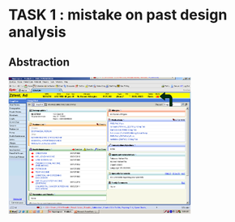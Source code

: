 # TASK 1 : mistake on past design analysis
## Abstraction

<img src='Design/falseui.png' width='360'>
